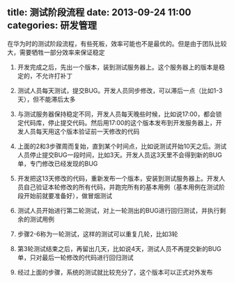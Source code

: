 title: 测试阶段流程
date: 2013-09-24 11:00
categories: 研发管理
---
在华为时的测试阶段流程，有些死板，效率可能也不是最优的。但是由于团队比较大，需要牺牲一部分效率来保证稳定
<!--more-->

1. 开发完成之后，先出一个版本，装到测试服务器上。这个服务器上的版本是稳定的，不允许打补丁 

2. 测试人员每天测试，提交BUG。开发人员同步修改，可以滞后一点（比如1-3天），但不能滞后太多 

3. 与测试服务器保持稳定不同，开发人员每天晚些时候，比如说17:00，都会锁定代码库，停止提交代码。然后用17:00的这个版本发布到开发服务器上，开发人员每天用这个版本验证前一天修改的代码 

4. 上面的2和3步骤周而复始，直到某个时间点，比如说测试开始10天之后。测试人员停止提交BUG一段时间，比如3天。开发人员这3天里不会得到新的BUG单，专门修改已经发现的BUG 

5. 开发把这13天修改的代码，重新发布一个版本，安装到测试服务器上。开发人员自己验证本轮修改的所有代码，并跑完所有的基本用例（基本用例在测试阶段开始前就要准备好），做冒烟测试 

6. 测试人员开始进行第二轮测试，对上一轮测出的BUG进行回归测试，并执行剩余的测试用例 

7. 步骤2-6称为一轮测试，这样的测试可以重复几轮，比如3轮 

8. 第3轮测试结束之后，再留出几天，比如说4天，测试人员不再提交新的BUG单，只对最后一轮修改的代码进行回归测试 

9. 经过上面的步骤，系统的测试就比较充分了，这个版本可以正式对外发布